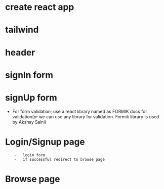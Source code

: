#   create react app
#   tailwind
#   header
#   signIn form
#   signUp form



* For form validation; use a react library named as FORMIK docs for validation(or we can use any library for validation. Formik library is used by Akshay Saini)
#   Login/Signup page
        -   login form
        -   if successful redirect to browse page

#   Browse page